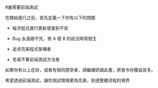 #誰需要前端測試

在開始進行之前，首先定義一下你有以下的問題

* 每次程式進行更新感覺到不安

* Bug 永遠跟不完，修 A 壞 B 的狀況時常發生

* 追求完美程式架構者

* 苦尋不著前端測試方法者

如果你有以上症狀，或者有相同感受者，請繼續研讀此書，將會令你獲益良多。


希望透過前端測試，讓你測試環境更為完美，到達整體流程的境界

